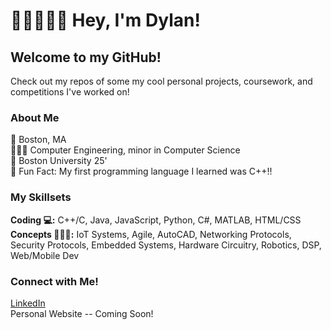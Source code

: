 # ✌🏽👨🏽‍💻 Hey, I'm Dylan! 
## Welcome to my GitHub!
Check out my repos of some my cool personal projects, coursework, and competitions I've worked on!

### About Me
📍 Boston, MA <br>
👨🏽‍🎓 Computer Engineering, minor in Computer Science <br>
🏫 Boston University 25' <br>
🤩 Fun Fact: My first programming language I learned was C++!!


### My Skillsets
**Coding 💻:** C++/C, Java, JavaScript, Python, C#, MATLAB, HTML/CSS <br>
**Concepts 🙇🏽‍♂️:** IoT Systems, Agile, AutoCAD, Networking Protocols, Security Protocols, Embedded Systems, Hardware Circuitry, Robotics, DSP, Web/Mobile Dev

 ### Connect with Me!
 [LinkedIn](https://www.linkedin.com/in/dramdhan/) <br>
 Personal Website -- Coming Soon!

  
<!--👋

- 🔭 I’m currently working on ...
- 🌱 I’m currently learning ...
- 👯 I’m looking to collaborate on ...
- 🤔 I’m looking for help with ...
- 💬 Ask me about ...
- 📫 How to reach me: ...
- 😄 Pronouns: ...
- ⚡ Fun fact: ...


**dylanramdhan/dylanramdhan** is a ✨ _special_ ✨ repository because its `README.md` (this file) appears on your GitHub profile.

Here are some ideas to get you started:

- 🔭 I’m currently working on ...
- 🌱 I’m currently learning ...
- 👯 I’m looking to collaborate on ...
- 🤔 I’m looking for help with ...
- 💬 Ask me about ...
- 📫 How to reach me: ...
- 😄 Pronouns: ...
- ⚡ Fun fact: ...
-->
